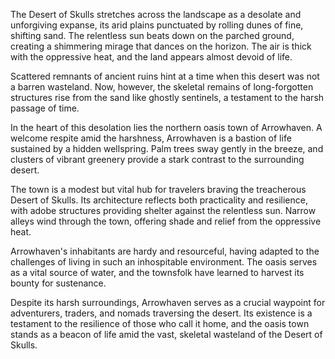 The Desert of Skulls stretches across the landscape as a desolate and unforgiving expanse, its arid plains punctuated by rolling dunes of fine, shifting sand. The relentless sun beats down on the parched ground, creating a shimmering mirage that dances on the horizon. The air is thick with the oppressive heat, and the land appears almost devoid of life.

Scattered remnants of ancient ruins hint at a time when this desert was not a barren wasteland. Now, however, the skeletal remains of long-forgotten structures rise from the sand like ghostly sentinels, a testament to the harsh passage of time.

In the heart of this desolation lies the northern oasis town of Arrowhaven. A welcome respite amid the harshness, Arrowhaven is a bastion of life sustained by a hidden wellspring. Palm trees sway gently in the breeze, and clusters of vibrant greenery provide a stark contrast to the surrounding desert.

The town is a modest but vital hub for travelers braving the treacherous Desert of Skulls. Its architecture reflects both practicality and resilience, with adobe structures providing shelter against the relentless sun. Narrow alleys wind through the town, offering shade and relief from the oppressive heat.

Arrowhaven's inhabitants are hardy and resourceful, having adapted to the challenges of living in such an inhospitable environment. The oasis serves as a vital source of water, and the townsfolk have learned to harvest its bounty for sustenance.

Despite its harsh surroundings, Arrowhaven serves as a crucial waypoint for adventurers, traders, and nomads traversing the desert. Its existence is a testament to the resilience of those who call it home, and the oasis town stands as a beacon of life amid the vast, skeletal wasteland of the Desert of Skulls.